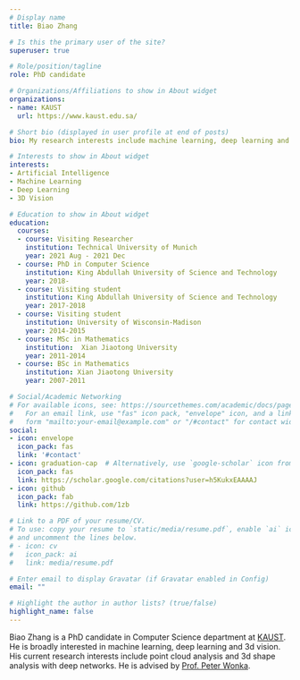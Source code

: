 ```yaml
---
# Display name
title: Biao Zhang

# Is this the primary user of the site?
superuser: true

# Role/position/tagline
role: PhD candidate

# Organizations/Affiliations to show in About widget
organizations:
- name: KAUST
  url: https://www.kaust.edu.sa/

# Short bio (displayed in user profile at end of posts)
bio: My research interests include machine learning, deep learning and 3d vision.

# Interests to show in About widget
interests:
- Artificial Intelligence
- Machine Learning
- Deep Learning
- 3D Vision

# Education to show in About widget
education:
  courses:
  - course: Visiting Researcher
    institution: Technical University of Munich
    year: 2021 Aug - 2021 Dec
  - course: PhD in Computer Science
    institution: King Abdullah University of Science and Technology
    year: 2018-
  - course: Visiting student
    institution: King Abdullah University of Science and Technology
    year: 2017-2018
  - course: Visiting student
    institution: University of Wisconsin-Madison
    year: 2014-2015
  - course: MSc in Mathematics
    institution:  Xian Jiaotong University
    year: 2011-2014
  - course: BSc in Mathematics
    institution: Xian Jiaotong University
    year: 2007-2011

# Social/Academic Networking
# For available icons, see: https://sourcethemes.com/academic/docs/page-builder/#icons
#   For an email link, use "fas" icon pack, "envelope" icon, and a link in the
#   form "mailto:your-email@example.com" or "/#contact" for contact widget.
social:
- icon: envelope
  icon_pack: fas
  link: '#contact'
- icon: graduation-cap  # Alternatively, use `google-scholar` icon from `ai` icon pack
  icon_pack: fas
  link: https://scholar.google.com/citations?user=h5KukxEAAAAJ
- icon: github
  icon_pack: fab
  link: https://github.com/1zb

# Link to a PDF of your resume/CV.
# To use: copy your resume to `static/media/resume.pdf`, enable `ai` icons in `params.toml`, 
# and uncomment the lines below.
# - icon: cv
#   icon_pack: ai
#   link: media/resume.pdf

# Enter email to display Gravatar (if Gravatar enabled in Config)
email: ""

# Highlight the author in author lists? (true/false)
highlight_name: false
---
```


Biao Zhang is a PhD candidate in Computer Science department at [KAUST](https://www.kaust.edu.sa). He is broadly interested in machine learning, deep learning and 3d vision. His current research interests include point cloud analysis and 3d shape analysis with deep networks. He is advised by [Prof. Peter Wonka](http://peterwonka.net/).

<!-- {{< icon name="download" pack="fas" >}} Download my {{< staticref "media/demo_resume.pdf" "newtab" >}}resumé{{< /staticref >}}. -->
